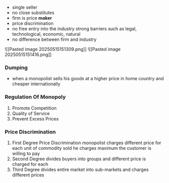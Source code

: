 - single seller
- no close substitutes 
- firm is price **maker** 
- price discrimination 
- no free entry into the industry
	  strong barriers such as legal, technological, economic, natural
- no difference between firm and industry

![[Pasted image 20250515151309.png]]
![[Pasted image 20250515151416.png]]

### Dumping
- when a monopolist sells his goods at a higher price in home country and cheaper internationally

### Regulation Of Monopoly
1. Promote Competition
2. Quality of Service
3. Prevent Excess Prices

### Price Discrimination
1. First Degree Price Discrimination
	   monopolist charges different price for each unit of commodity sold
	   he charges maximum the customer is willing to pay
2. Second Degree
	   divides buyers into groups and different price is charged for each
3. Third Degree
	   divides entire market into sub-markets and charges different prices